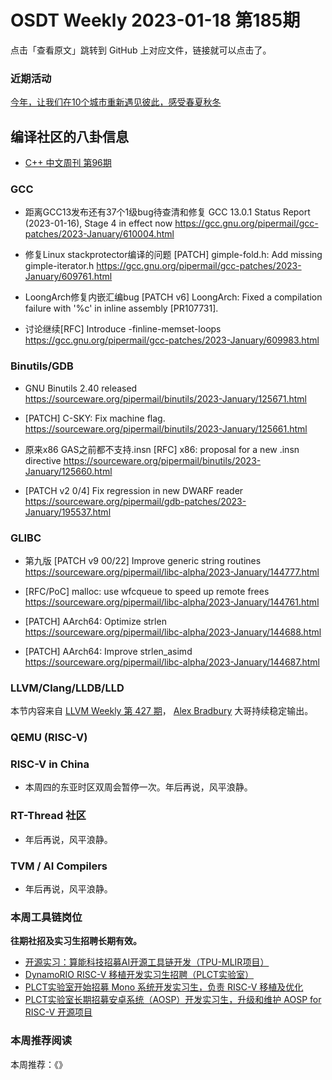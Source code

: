 # OSDT Weekly 2023-01-18 第185期

点击「查看原文」跳转到 GitHub 上对应文件，链接就可以点击了。

### 近期活动

[今年，让我们在10个城市重新遇见彼此，感受春夏秋冬](https://mp.weixin.qq.com/s/95Md8DCBQMDkwa0oLYW5Ng)

## 编译社区的八卦信息

- [C++ 中文周刊 第96期](https://mp.weixin.qq.com/s/yn4rKm_Na_Y81RyYONMVbw)

### GCC

- 距离GCC13发布还有37个1级bug待查清和修复
  GCC 13.0.1 Status Report (2023-01-16), Stage 4 in effect now
  https://gcc.gnu.org/pipermail/gcc-patches/2023-January/610004.html

- 修复Linux stackprotector编译的问题
  [PATCH] gimple-fold.h: Add missing gimple-iterator.h
  https://gcc.gnu.org/pipermail/gcc-patches/2023-January/609761.html

- LoongArch修复内嵌汇编bug
  [PATCH v6] LoongArch: Fixed a compilation failure with '%c' in inline assembly [PR107731].

- 讨论继续[RFC] Introduce -finline-memset-loops
  https://gcc.gnu.org/pipermail/gcc-patches/2023-January/609983.html

### Binutils/GDB

- GNU Binutils 2.40 released
  https://sourceware.org/pipermail/binutils/2023-January/125671.html

- [PATCH] C-SKY: Fix machine flag.
  https://sourceware.org/pipermail/binutils/2023-January/125661.html

- 原来x86 GAS之前都不支持.insn
  [RFC] x86: proposal for a new .insn directive
  https://sourceware.org/pipermail/binutils/2023-January/125660.html

- [PATCH v2 0/4] Fix regression in new DWARF reader
  https://sourceware.org/pipermail/gdb-patches/2023-January/195537.html

### GLIBC

- 第九版 [PATCH v9 00/22] Improve generic string routines
  https://sourceware.org/pipermail/libc-alpha/2023-January/144777.html

- [RFC/PoC] malloc: use wfcqueue to speed up remote frees
  https://sourceware.org/pipermail/libc-alpha/2023-January/144761.html

- [PATCH] AArch64: Optimize strlen
  https://sourceware.org/pipermail/libc-alpha/2023-January/144688.html

- [PATCH] AArch64: Improve strlen_asimd
  https://sourceware.org/pipermail/libc-alpha/2023-January/144687.html

### LLVM/Clang/LLDB/LLD

本节内容来自 [LLVM Weekly 第 427 期](http://llvmweekly.org/issue/427)，
[Alex Bradbury](https://www.linkedin.com/in/alex-bradbury/) 大哥持续稳定输出。

### QEMU (RISC-V)

### RISC-V in China

- 本周四的东亚时区双周会暂停一次。年后再说，风平浪静。

### RT-Thread 社区

- 年后再说，风平浪静。

### TVM / AI Compilers

- 年后再说，风平浪静。

### 本周工具链岗位

**往期社招及实习生招聘长期有效。**

- [开源实习：算能科技招募AI开源工具链开发（TPU-MLIR项目）](https://mp.weixin.qq.com/s/IBJh0ip4k11PzIMZecsWSw)
- [DynamoRIO RISC-V 移植开发实习生招聘（PLCT实验室）](https://mp.weixin.qq.com/s/J_5TjT6DOqeOXJXQI5VQxw)
- [PLCT实验室开始招募 Mono 系统开发实习生，负责 RISC-V 移植及优化](https://mp.weixin.qq.com/s/whEW7Hay1jIP1tBzIPay1A)
- [PLCT实验室长期招募安卓系统（AOSP）开发实习生，升级和维护 AOSP for RISC-V 开源项目](https://mp.weixin.qq.com/s/dJP2cEB1nex2inR5c-cJog)


### 本周推荐阅读

本周推荐：《》
